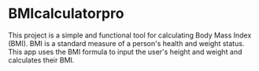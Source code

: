# BMIcalculatorpro
This project is a simple and functional tool for calculating Body Mass Index (BMI). BMI is a standard measure of a person's health and weight status. This app uses the BMI formula to input the user's height and weight and calculates their BMI. 
